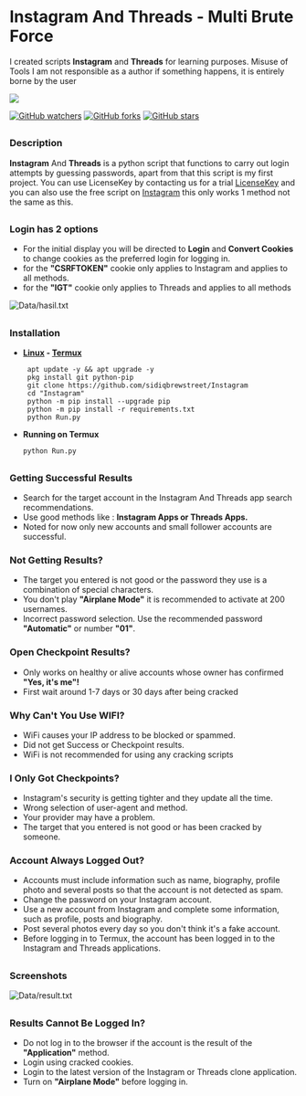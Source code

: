 # Instagram And Threads - Multi Brute Force
I created scripts **Instagram** and **Threads** for learning purposes. Misuse of Tools I am not responsible as a author if something happens, it is entirely borne by the user

<p align="left"><img src="Data/Instagram.jpg"/></p>

[![GitHub watchers](https://img.shields.io/github/watchers/sidiqbrewstreet/Instagram.svg?style=social&label=Watch)](https://GitHub.com/sidiqbrewstreet/Instagram/watchers/)
[![GitHub forks](https://img.shields.io/github/forks/sidiqbrewstreet/Instagram.svg?style=social&label=Fork)](https://GitHub.com/sidiqbrewstreet/Instagram/network/)
[![GitHub stars](https://img.shields.io/github/stars/sidiqbrewstreet/Instagram.svg?style=social&label=Star)](https://GitHub.com/sidiqbrewstreet/Instagram/stargazers/)


##

### Description
**Instagram** And **Threads** is a python script that functions to carry out login attempts by guessing passwords, apart from that this script is my first project.  You can use LicenseKey by contacting us for a trial [LicenseKey](https://wa.me/+6285951168437) and you can also use the free script on [Instagram](https://github.com/sidiqbrewstreet/Crack-ig) this only works 1 method not the same as this.

##
  
### Login has 2 options 

- For the initial display you will be directed to **Login** and **Convert Cookies** to change cookies as the preferred login for logging in.
-  for the **"CSRFTOKEN"** cookie only applies to Instagram and applies to all methods.
- for the **"IGT"** cookie only applies to Threads and applies to all methods

![Data/hasil.txt](https://github.com/sidiqbrewstreet/Instagram/blob/main/Data/hasil.jpg)

##
  
### Installation

- **[Linux](https://drive.google.com/file/d/1HJU0rAjP_Sq3QJJFkigIrEuDJ-xUuniA/view?usp=drive_link) - [Termux](https://f-droid.org/repo/com.termux_118.apk)**

  ```
   apt update -y && apt upgrade -y
   pkg install git python-pip 
   git clone https://github.com/sidiqbrewstreet/Instagram
   cd "Instagram"
   python -m pip install --upgrade pip
   python -m pip install -r requirements.txt
   python Run.py
  ```
- **Running on Termux**
  
  ```
  python Run.py
  ```

##

### Getting Successful Results

- Search for the target account in the Instagram And Threads app search recommendations.
- Use good methods like : **Instagram Apps or Threads Apps.**
- Noted for now only new accounts and small follower accounts are successful.


### Not Getting Results?

- The target you entered is not good or the password they use is a combination of special characters.
- You don't play **"Airplane Mode"** it is recommended to activate at 200 usernames.
- Incorrect password selection. Use the recommended password **"Automatic"** or number **"01"**.
  
### Open Checkpoint Results?

- Only works on healthy or alive accounts whose owner has confirmed **"Yes, it's me"!**
- First wait around 1-7 days or 30 days after being cracked

### Why Can't You Use WIFI?

- WiFi causes your IP address to be blocked or spammed.
- Did not get Success or Checkpoint results.
- WiFi is not recommended for using any cracking scripts

### I Only Got Checkpoints?

- Instagram's security is getting tighter and they update all the time.
- Wrong selection of user-agent and method.
- Your provider may have a problem.
- The target that you entered is not good or has been cracked by someone.

### Account Always Logged Out?

- Accounts must include information such as name, biography, profile photo and several posts so that the account is not detected as spam.
- Change the password on your Instagram account.
- Use a new account from Instagram and complete some information, such as profile, posts and biography.
- Post several photos every day so you don't think it's a fake account.
- Before logging in to Termux, the account has been logged in to the Instagram and Threads applications.

##

### Screenshots

![Data/result.txt](https://github.com/sidiqbrewstreet/Instagram/blob/main/Data/result.jpg)

##

### Results Cannot Be Logged In?

- Do not log in to the browser if the account is the result of the **"Application"** method.
- Login using cracked cookies.
- Login to the latest version of the Instagram or Threads clone application.
- Turn on **"Airplane Mode"** before logging in.

##